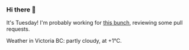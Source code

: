 ### Hi there :wave:

It's Tuesday! I'm probably working for [this bunch](https://github.com/kohofinancial), reviewing some pull requests.

Weather in Victoria BC: partly cloudy, at +1°C.
